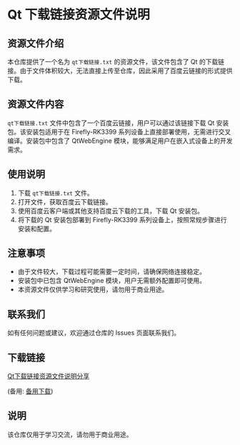 # Qt 下载链接资源文件说明

## 资源文件介绍

本仓库提供了一个名为 `qt下载链接.txt` 的资源文件，该文件包含了 Qt 的下载链接。由于文件体积较大，无法直接上传至仓库，因此采用了百度云链接的形式提供下载。

## 资源文件内容

`qt下载链接.txt` 文件中包含了一个百度云链接，用户可以通过该链接下载 Qt 安装包。该安装包适用于在 Firefly-RK3399 系列设备上直接部署使用，无需进行交叉编译。安装包中包含了 QtWebEngine 模块，能够满足用户在嵌入式设备上的开发需求。

## 使用说明

1. 下载 `qt下载链接.txt` 文件。
2. 打开文件，获取百度云下载链接。
3. 使用百度云客户端或其他支持百度云下载的工具，下载 Qt 安装包。
4. 将下载的 Qt 安装包部署到 Firefly-RK3399 系列设备上，按照常规步骤进行安装和配置。

## 注意事项

- 由于文件较大，下载过程可能需要一定时间，请确保网络连接稳定。
- 安装包中已包含 QtWebEngine 模块，用户无需额外配置即可使用。
- 本资源文件仅供学习和研究使用，请勿用于商业用途。

## 联系我们

如有任何问题或建议，欢迎通过仓库的 Issues 页面联系我们。

## 下载链接
[Qt下载链接资源文件说明分享](https://pan.quark.cn/s/59f6ceb6094d) 

(备用: [备用下载](https://pan.baidu.com/s/17KsKlUaD5qBsRikCvLHrPw?pwd=19o9))

## 说明

该仓库仅用于学习交流，请勿用于商业用途。
